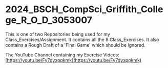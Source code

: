 # 2024_BSCH_CompSci_Griffith_College_R_O_D_3053007

This is one of two Repositories being used for my Class_Exercises/Assignment. It contains all the 8 Class_Exercises. It also contains a Rough Draft of a 'Final Game' which should be Ignored.

The YouTube Channel containing my Exercise Videos: [https://youtu.be/Fy7dyxppkmk](https://youtu.be/Fy7dyxppkmk)


